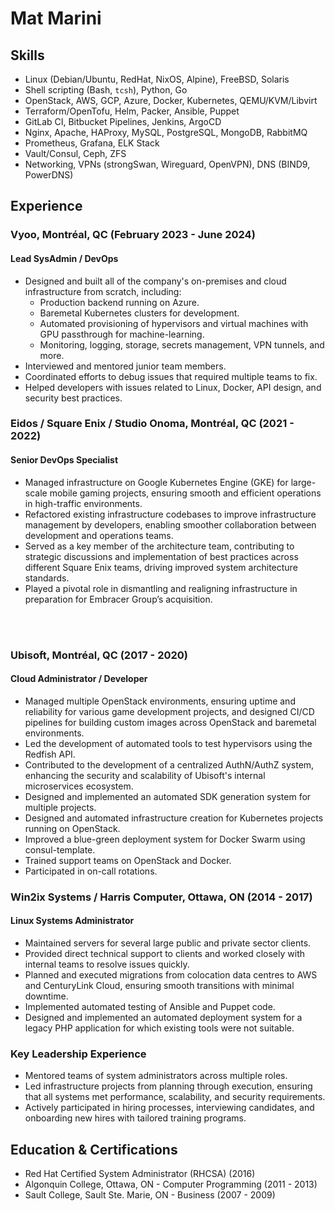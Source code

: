 # Mat Marini

## Skills

* Linux (Debian/Ubuntu, RedHat, NixOS, Alpine), FreeBSD, Solaris
* Shell scripting (Bash, `tcsh`), Python, Go
* OpenStack, AWS, GCP, Azure, Docker, Kubernetes, QEMU/KVM/Libvirt
* Terraform/OpenTofu, Helm, Packer, Ansible, Puppet
* GitLab CI, Bitbucket Pipelines, Jenkins, ArgoCD
* Nginx, Apache, HAProxy, MySQL, PostgreSQL, MongoDB, RabbitMQ
* Prometheus, Grafana, ELK Stack
* Vault/Consul, Ceph, ZFS
* Networking, VPNs (strongSwan, Wireguard, OpenVPN), DNS (BIND9, PowerDNS)

## Experience

### Vyoo, Montréal, QC (February 2023 - June 2024)
#### Lead SysAdmin / DevOps

* Designed and built all of the company's on-premises and cloud infrastructure from scratch, including:
    * Production backend running on Azure.
    * Baremetal Kubernetes clusters for development.
    * Automated provisioning of hypervisors and virtual machines with GPU passthrough for machine-learning.
    * Monitoring, logging, storage, secrets management, VPN tunnels, and more.
* Interviewed and mentored junior team members.
* Coordinated efforts to debug issues that required multiple teams to fix.
* Helped developers with issues related to Linux, Docker, API design, and security best practices.

### Eidos / Square Enix / Studio Onoma, Montréal, QC (2021 - 2022)
#### Senior DevOps Specialist

* Managed infrastructure on Google Kubernetes Engine (GKE) for large-scale mobile gaming projects, ensuring smooth and efficient operations in high-traffic environments.
* Refactored existing infrastructure codebases to improve infrastructure management by developers, enabling smoother collaboration between development and operations teams.
* Served as a key member of the architecture team, contributing to strategic discussions and implementation of best practices across different Square Enix teams, driving improved system architecture standards.
* Played a pivotal role in dismantling and realigning infrastructure in preparation for Embracer Group’s acquisition.

<br/>
<br/>

### Ubisoft, Montréal, QC (2017 - 2020)
#### Cloud Administrator / Developer

* Managed multiple OpenStack environments, ensuring uptime and reliability for various game development projects, and designed CI/CD pipelines for building custom images across OpenStack and baremetal environments.
* Led the development of automated tools to test hypervisors using the Redfish API.
* Contributed to the development of a centralized AuthN/AuthZ system, enhancing the security and scalability of Ubisoft's internal microservices ecosystem.
* Designed and implemented an automated SDK generation system for multiple projects.
* Designed and automated infrastructure creation for Kubernetes projects running on OpenStack.
* Improved a blue-green deployment system for Docker Swarm using consul-template.
* Trained support teams on OpenStack and Docker.
* Participated in on-call rotations.

### Win2ix Systems / Harris Computer, Ottawa, ON (2014 - 2017)
#### Linux Systems Administrator

* Maintained servers for several large public and private sector clients.
* Provided direct technical support to clients and worked closely with internal teams to resolve issues quickly.
* Planned and executed migrations from colocation data centres to AWS and CenturyLink Cloud, ensuring smooth transitions with minimal downtime.
* Implemented automated testing of Ansible and Puppet code.
* Designed and implemented an automated deployment system for a legacy PHP application for which existing tools were not suitable.

### Key Leadership Experience
* Mentored teams of system administrators across multiple roles.
* Led infrastructure projects from planning through execution, ensuring that all systems met performance, scalability, and security requirements.
* Actively participated in hiring processes, interviewing candidates, and onboarding new hires with tailored training programs.

## Education & Certifications

* Red Hat Certified System Administrator (RHCSA) (2016)
* Algonquin College, Ottawa, ON - Computer Programming (2011 - 2013)
* Sault College, Sault Ste. Marie, ON - Business (2007 - 2009)
